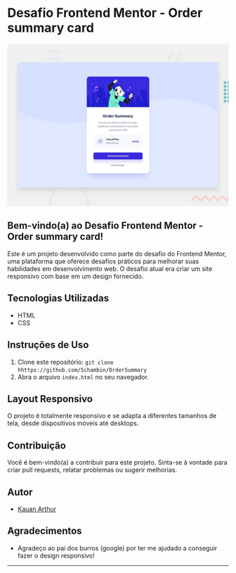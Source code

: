 # Desafio Frontend Mentor - Order summary card

![Design do Projeto](design/desktop-preview.jpg)

## Bem-vindo(a) ao Desafio Frontend Mentor - Order summary card!

Este é um projeto desenvolvido como parte do desafio do Frontend Mentor, uma plataforma que oferece desafios práticos para melhorar suas habilidades em desenvolvimento web. O desafio atual era criar um site responsivo com base em um design fornecido.

## Tecnologias Utilizadas

- HTML
- CSS

## Instruções de Uso

1. Clone este repositório: `git clone hhttps://github.com/Schambin/OrderSummary`
2. Abra o arquivo `index.html` no seu navegador.

## Layout Responsivo

O projeto é totalmente responsivo e se adapta a diferentes tamanhos de tela, desde dispositivos móveis até desktops.

## Contribuição

Você é bem-vindo(a) a contribuir para este projeto. Sinta-se à vontade para criar pull requests, relatar problemas ou sugerir melhorias.

## Autor

- [Kauan Arthur](https://github.com/Schambin)

## Agradecimentos

- Agradeço ao pai dos burros (google) por ter me ajudado a conseguir fazer o design responsivo!

---